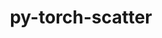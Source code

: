 ---
title: "py-torch-scatter"
layout: cache
categories: [package, develop]
meta: {"compilers": ["gcc@=13.2.0"], "num_specs": 32, "num_specs_by_stack": {"ml-linux-aarch64-cpu": 7, "ml-linux-aarch64-cuda": 7, "ml-linux-x86_64-cpu": 7, "ml-linux-x86_64-cuda": 8, "root": 32}, "oss": ["ubuntu24.04"], "platforms": ["linux"], "stacks": ["ml-linux-aarch64-cpu", "ml-linux-aarch64-cuda", "ml-linux-x86_64-cpu", "ml-linux-x86_64-cuda", "root"], "targets": ["aarch64", "x86_64_v3"], "versions": ["2.1.2"]}
spec_details: [{"compiler": "gcc@=13.2.0", "hash": "3b7cxmytwkh4pg2wyinq355vckozgb73", "os": "ubuntu24.04", "platform": "linux", "size": "-", "stacks": ["root"], "target": "aarch64", "variants": ["build_system=python_pip"], "versions": ["2.1.2"]}, {"compiler": "gcc@=13.2.0", "hash": "3ftwu5chm53bn5qltqymjsf7lkqfo2si", "os": "ubuntu24.04", "platform": "linux", "size": "-", "stacks": ["ml-linux-x86_64-cuda", "root"], "target": "x86_64_v3", "variants": ["build_system=python_pip"], "versions": ["2.1.2"]}, {"compiler": "gcc@=13.2.0", "hash": "3ywrvx7kkokkmt72elimdiakq3adfqje", "os": "ubuntu24.04", "platform": "linux", "size": "-", "stacks": ["ml-linux-aarch64-cuda", "root"], "target": "aarch64", "variants": ["build_system=python_pip"], "versions": ["2.1.2"]}, {"compiler": "gcc@=13.2.0", "hash": "4qxadkldrusjsrxkbzdyblrwpuyagmxx", "os": "ubuntu24.04", "platform": "linux", "size": "-", "stacks": ["ml-linux-x86_64-cuda", "root"], "target": "x86_64_v3", "variants": ["build_system=python_pip"], "versions": ["2.1.2"]}, {"compiler": "gcc@=13.2.0", "hash": "65fnut4qsbihhidhvsmedcim4b3xlfha", "os": "ubuntu24.04", "platform": "linux", "size": "-", "stacks": ["ml-linux-x86_64-cpu", "root"], "target": "x86_64_v3", "variants": ["build_system=python_pip"], "versions": ["2.1.2"]}, {"compiler": "gcc@=13.2.0", "hash": "6ffdmozvcf7a5eprbogtmeqiuhfu2em2", "os": "ubuntu24.04", "platform": "linux", "size": "-", "stacks": ["ml-linux-aarch64-cpu", "root"], "target": "aarch64", "variants": ["build_system=python_pip"], "versions": ["2.1.2"]}, {"compiler": "gcc@=13.2.0", "hash": "6wu2t4f4o7enstjqn24mfo6i2wgfe6hv", "os": "ubuntu24.04", "platform": "linux", "size": "-", "stacks": ["ml-linux-aarch64-cpu", "root"], "target": "aarch64", "variants": ["build_system=python_pip"], "versions": ["2.1.2"]}, {"compiler": "gcc@=13.2.0", "hash": "7uijgmpbaftx3eebmmidle5slnzx3dt4", "os": "ubuntu24.04", "platform": "linux", "size": "-", "stacks": ["ml-linux-aarch64-cpu", "root"], "target": "aarch64", "variants": ["build_system=python_pip"], "versions": ["2.1.2"]}, {"compiler": "gcc@=13.2.0", "hash": "bewhhkf7q3huhebapssb6ihf7azgzeac", "os": "ubuntu24.04", "platform": "linux", "size": "-", "stacks": ["ml-linux-aarch64-cpu", "root"], "target": "aarch64", "variants": ["build_system=python_pip"], "versions": ["2.1.2"]}, {"compiler": "gcc@=13.2.0", "hash": "buuqctdj657pwjrdm2ryxdqih5f2tuyn", "os": "ubuntu24.04", "platform": "linux", "size": "-", "stacks": ["ml-linux-aarch64-cpu", "root"], "target": "aarch64", "variants": ["build_system=python_pip"], "versions": ["2.1.2"]}, {"compiler": "gcc@=13.2.0", "hash": "ckxg3vtujyoxkvay6rrfn7fuarzoyefc", "os": "ubuntu24.04", "platform": "linux", "size": "-", "stacks": ["ml-linux-aarch64-cpu", "root"], "target": "aarch64", "variants": ["build_system=python_pip"], "versions": ["2.1.2"]}, {"compiler": "gcc@=13.2.0", "hash": "fqymdu6vbeppwywno24dsl5k6q34p3m2", "os": "ubuntu24.04", "platform": "linux", "size": "-", "stacks": ["ml-linux-x86_64-cpu", "root"], "target": "x86_64_v3", "variants": ["build_system=python_pip"], "versions": ["2.1.2"]}, {"compiler": "gcc@=13.2.0", "hash": "ge7nart6zrycraslr555fl6lfoobzdht", "os": "ubuntu24.04", "platform": "linux", "size": "-", "stacks": ["ml-linux-aarch64-cuda", "root"], "target": "aarch64", "variants": ["build_system=python_pip"], "versions": ["2.1.2"]}, {"compiler": "gcc@=13.2.0", "hash": "gu3f4oh4x77ppi4r42yvmbo53eifjf46", "os": "ubuntu24.04", "platform": "linux", "size": "-", "stacks": ["root"], "target": "x86_64_v3", "variants": ["build_system=python_pip"], "versions": ["2.1.2"]}, {"compiler": "gcc@=13.2.0", "hash": "iubt47hywwy2m5pmyew6qz77tqydm557", "os": "ubuntu24.04", "platform": "linux", "size": "-", "stacks": ["ml-linux-x86_64-cuda", "root"], "target": "x86_64_v3", "variants": ["build_system=python_pip"], "versions": ["2.1.2"]}, {"compiler": "gcc@=13.2.0", "hash": "lstx65gd2gzl3zlnbovbz4qw2sqh3jkv", "os": "ubuntu24.04", "platform": "linux", "size": "-", "stacks": ["ml-linux-x86_64-cpu", "root"], "target": "x86_64_v3", "variants": ["build_system=python_pip"], "versions": ["2.1.2"]}, {"compiler": "gcc@=13.2.0", "hash": "omk5irtbwtagm7iawaerwunbabcd63qt", "os": "ubuntu24.04", "platform": "linux", "size": "-", "stacks": ["ml-linux-aarch64-cuda", "root"], "target": "aarch64", "variants": ["build_system=python_pip"], "versions": ["2.1.2"]}, {"compiler": "gcc@=13.2.0", "hash": "qnabqhxjndqwguxdsbrgxn57bol5squ6", "os": "ubuntu24.04", "platform": "linux", "size": "-", "stacks": ["ml-linux-x86_64-cpu", "root"], "target": "x86_64_v3", "variants": ["build_system=python_pip"], "versions": ["2.1.2"]}, {"compiler": "gcc@=13.2.0", "hash": "qyrhzvicadeje7komqwkhs5rxsecmcwj", "os": "ubuntu24.04", "platform": "linux", "size": "-", "stacks": ["ml-linux-aarch64-cuda", "root"], "target": "aarch64", "variants": ["build_system=python_pip"], "versions": ["2.1.2"]}, {"compiler": "gcc@=13.2.0", "hash": "r5j3kkrxdhx4dqzseyhrcrc63yt7esr3", "os": "ubuntu24.04", "platform": "linux", "size": "-", "stacks": ["ml-linux-x86_64-cuda", "root"], "target": "x86_64_v3", "variants": ["build_system=python_pip"], "versions": ["2.1.2"]}, {"compiler": "gcc@=13.2.0", "hash": "r666i3rj4wycwoiq5jqnzqtawram52up", "os": "ubuntu24.04", "platform": "linux", "size": "-", "stacks": ["ml-linux-aarch64-cpu", "root"], "target": "aarch64", "variants": ["build_system=python_pip"], "versions": ["2.1.2"]}, {"compiler": "gcc@=13.2.0", "hash": "rc4xhi273qkh7w75xuvh25avrxkvi2wp", "os": "ubuntu24.04", "platform": "linux", "size": "-", "stacks": ["ml-linux-aarch64-cuda", "root"], "target": "aarch64", "variants": ["build_system=python_pip"], "versions": ["2.1.2"]}, {"compiler": "gcc@=13.2.0", "hash": "rncuvubtcrjixwql6vjuwwgsqxsfkeh7", "os": "ubuntu24.04", "platform": "linux", "size": "-", "stacks": ["ml-linux-x86_64-cpu", "root"], "target": "x86_64_v3", "variants": ["build_system=python_pip"], "versions": ["2.1.2"]}, {"compiler": "gcc@=13.2.0", "hash": "so66kwqyr5xp5qlhtkgcmeljxmzegv2t", "os": "ubuntu24.04", "platform": "linux", "size": "-", "stacks": ["ml-linux-x86_64-cuda", "root"], "target": "x86_64_v3", "variants": ["build_system=python_pip"], "versions": ["2.1.2"]}, {"compiler": "gcc@=13.2.0", "hash": "tvjla6pfzmkpld2hmrga2obisai7ljas", "os": "ubuntu24.04", "platform": "linux", "size": "-", "stacks": ["ml-linux-x86_64-cuda", "root"], "target": "x86_64_v3", "variants": ["build_system=python_pip"], "versions": ["2.1.2"]}, {"compiler": "gcc@=13.2.0", "hash": "u52cybfuzclrtke5sdadtwpltal6opig", "os": "ubuntu24.04", "platform": "linux", "size": "-", "stacks": ["ml-linux-aarch64-cuda", "root"], "target": "aarch64", "variants": ["build_system=python_pip"], "versions": ["2.1.2"]}, {"compiler": "gcc@=13.2.0", "hash": "vmspwr3nwjmaq7ct74ryq6ygwbu4da7s", "os": "ubuntu24.04", "platform": "linux", "size": "-", "stacks": ["ml-linux-x86_64-cuda", "root"], "target": "x86_64_v3", "variants": ["build_system=python_pip"], "versions": ["2.1.2"]}, {"compiler": "gcc@=13.2.0", "hash": "vu6bbaxurppepjb6obumcvexxsmwc6eb", "os": "ubuntu24.04", "platform": "linux", "size": "-", "stacks": ["ml-linux-aarch64-cuda", "root"], "target": "aarch64", "variants": ["build_system=python_pip"], "versions": ["2.1.2"]}, {"compiler": "gcc@=13.2.0", "hash": "vwvy4a4phyhok3kq3bmcyq2ql6hh6c5c", "os": "ubuntu24.04", "platform": "linux", "size": "-", "stacks": ["ml-linux-x86_64-cuda", "root"], "target": "x86_64_v3", "variants": ["build_system=python_pip"], "versions": ["2.1.2"]}, {"compiler": "gcc@=13.2.0", "hash": "wagfmrm4uebj64cvzhcrv2vnq2ic7zow", "os": "ubuntu24.04", "platform": "linux", "size": "-", "stacks": ["ml-linux-x86_64-cpu", "root"], "target": "x86_64_v3", "variants": ["build_system=python_pip"], "versions": ["2.1.2"]}, {"compiler": "gcc@=13.2.0", "hash": "wps2rmkzvmmybkfxa5xman3sratge5si", "os": "ubuntu24.04", "platform": "linux", "size": "-", "stacks": ["ml-linux-x86_64-cpu", "root"], "target": "x86_64_v3", "variants": ["build_system=python_pip"], "versions": ["2.1.2"]}, {"compiler": "gcc@=13.2.0", "hash": "ynlgmxjzocazrpcqkua32yvtjvg6epvx", "os": "ubuntu24.04", "platform": "linux", "size": "-", "stacks": ["root"], "target": "aarch64", "variants": ["build_system=python_pip"], "versions": ["2.1.2"]}]
---
